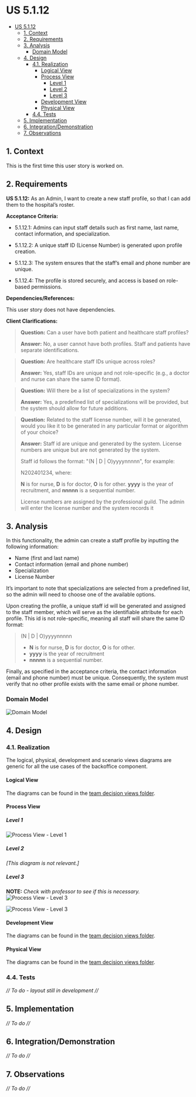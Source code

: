 # US 5.1.12

<!-- TOC -->
- [US 5.1.12](#us-5112)
  - [1. Context](#1-context)
  - [2. Requirements](#2-requirements)
  - [3. Analysis](#3-analysis)
    - [Domain Model](#domain-model)
  - [4. Design](#4-design)
    - [4.1. Realization](#41-realization)
      - [Logical View](#logical-view)
      - [Process View](#process-view)
        - [Level 1](#level-1)
        - [Level 2](#level-2)
        - [Level 3](#level-3)
      - [Development View](#development-view)
      - [Physical View](#physical-view)
    - [4.4. Tests](#44-tests)
  - [5. Implementation](#5-implementation)
  - [6. Integration/Demonstration](#6-integrationdemonstration)
  - [7. Observations](#7-observations)
<!-- TOC -->

## 1. Context

This is the first time this user story is worked on.

## 2. Requirements

**US 5.1.12:**  As an Admin, I want to create a new staff profile, so that I can add them to the hospital’s roster.

**Acceptance Criteria:**

- 5.1.12.1: Admins can input staff details such as first name, last name, contact information, and specialization.

- 5.1.12.2: A unique staff ID (License Number) is generated upon profile creation.

- 5.1.12.3: The system ensures that the staff’s email and phone number are unique.

- 5.1.12.4: The profile is stored securely, and access is based on role-based permissions.

**Dependencies/References:**

This user story does not have dependencies.

**Client Clarifications:**

> **Question:** Can a user have both patient and healthcare staff profiles?
>
> **Answer:** No, a user cannot have both profiles. Staff and patients have separate identifications.

> **Question:** Are healthcare staff IDs unique across roles?
>
> **Answer:** Yes, staff IDs are unique and not role-specific (e.g., a doctor and nurse can share the same ID format).

> **Question:** Will there be a list of specializations in the system?
>
> **Answer:** Yes, a predefined list of specializations will be provided, but the system should allow for future additions.

> **Question:** Related to the staff license number, will it be generated, would you like it to be generated in any particular format or algorithm of your choice?
>
> **Answer:** Staff id are unique and generated by the system. License numbers are unique but are not generated by the system.
>
> Staff id follows the format: "(N | D | O)yyyynnnnn", for example:
> 
>  N202401234, where:
> 
> **N** is for nurse, **D** is for doctor, **O** is for other.
> **yyyy** is the year of recruitment, and **nnnnn** is a sequential number.
>
>
>License numbers are assigned by the professional guild. The admin will enter the license number and the system records it


## 3. Analysis

In this functionality, the admin can create a staff profile by inputting the following information:

- Name (first and last name)
- Contact information (email and phone number)
- Specialization
- License Number

It’s important to note that specializations are selected from a predefined list, so the admin will need to choose one of the available options.

Upon creating the profile, a unique staff id will be generated and assigned to the staff member, which will serve as the identifiable attribute for each profile.
This id is not role-specific, meaning all staff will share the same ID format:
> (N | D | O)yyyynnnnn
> 
> * **N** is for nurse, **D** is for doctor, **O** is for other.
> * **yyyy** is the year of recruitment
> * **nnnnn** is a sequential number.

Finally, as specified in the acceptance criteria, the contact information (email and phone number) must be unique. Consequently, the system must verify that no other profile exists with the same email or phone number.

### Domain Model

![Domain Model](diagrams/domain-model.svg)

## 4. Design

### 4.1. Realization

The logical, physical, development and scenario views diagrams are generic for all the use cases of the backoffice component.

#### Logical View

The diagrams can be found in the [team decision views folder](../../team-decisions/views/general-views.md#1-logical-view).

#### Process View

##### Level 1

![Process View - Level 1](diagrams/level-1-process-view.svg)

##### Level 2

_[This diagram is not relevant.]_

##### Level 3

**NOTE:** _Check with professor to see if this is necessary._
![Process View - Level 3](diagrams/level-3-process-view-get-specializations.svg)

![Process View - Level 3](diagrams/level-3-process-view.svg)


#### Development View

The diagrams can be found in the [team decision views folder](../../team-decisions/views/general-views.md#3-development-view).

#### Physical View

The diagrams can be found in the [team decision views folder](../../team-decisions/views/general-views.md#4-physical-view).


### 4.4. Tests

_// To do - layout still in development //_

## 5. Implementation

_// To do //_

## 6. Integration/Demonstration

_// To do //_

## 7. Observations

_// To do //_
